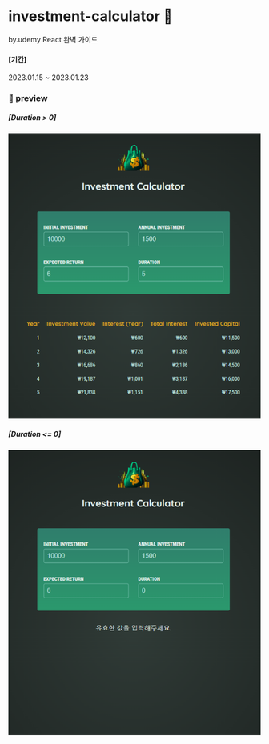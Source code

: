 # investment-calculator 🧮
by.udemy React 완벽 가이드
#### [기간]
2023.01.15 ~ 2023.01.23

### 👀 preview
##### [Duration > 0]
<img src="./README_img/preview.png">

##### [Duration <= 0]
<img src="./README_img/preview_2.png">
